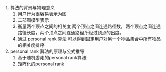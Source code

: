 1. 算法的背景与物理意义
   1. 用户行为很容易表示为图
   2. 二部图模型表示
   3. 衡量两个顶点之间的相关度 两个顶点之间连通路径数，两个顶点之间连通路径长度，两个顶点之间连通路径所经过顶点的出度。 
   4. 通过 personal rank 算法 可以得到固定用户对另一个物品集合中所有物品的相关度排序
2. personal rank 算法的原理与公式推导
   1. 基于随机游走的personal rank算法
   2. 矩阵化的personal rank
